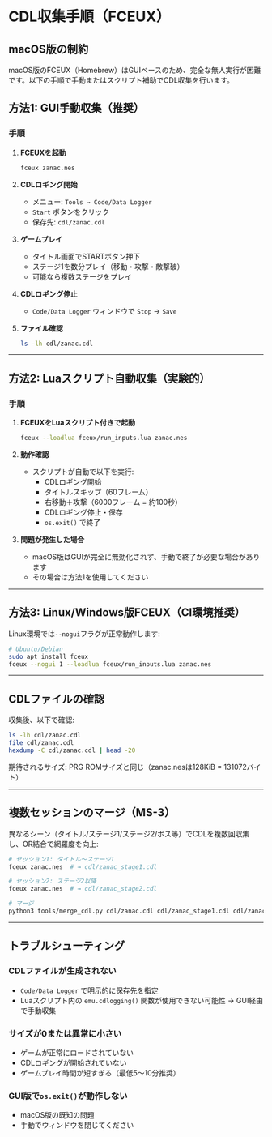 # CDL収集手順（FCEUX）

## macOS版の制約

macOS版のFCEUX（Homebrew）はGUIベースのため、完全な無人実行が困難です。以下の手順で手動またはスクリプト補助でCDL収集を行います。

## 方法1: GUI手動収集（推奨）

### 手順

1. **FCEUXを起動**
   ```bash
   fceux zanac.nes
   ```

2. **CDLロギング開始**
   - メニュー: `Tools → Code/Data Logger`
   - `Start` ボタンをクリック
   - 保存先: `cdl/zanac.cdl`

3. **ゲームプレイ**
   - タイトル画面でSTARTボタン押下
   - ステージ1を数分プレイ（移動・攻撃・敵撃破）
   - 可能なら複数ステージをプレイ

4. **CDLロギング停止**
   - `Code/Data Logger` ウィンドウで `Stop` → `Save`

5. **ファイル確認**
   ```bash
   ls -lh cdl/zanac.cdl
   ```

---

## 方法2: Luaスクリプト自動収集（実験的）

### 手順

1. **FCEUXをLuaスクリプト付きで起動**
   ```bash
   fceux --loadlua fceux/run_inputs.lua zanac.nes
   ```

2. **動作確認**
   - スクリプトが自動で以下を実行:
     - CDLロギング開始
     - タイトルスキップ（60フレーム）
     - 右移動＋攻撃（6000フレーム = 約100秒）
     - CDLロギング停止・保存
     - `os.exit()` で終了

3. **問題が発生した場合**
   - macOS版はGUIが完全に無効化されず、手動で終了が必要な場合があります
   - その場合は方法1を使用してください

---

## 方法3: Linux/Windows版FCEUX（CI環境推奨）

Linux環境では`--nogui`フラグが正常動作します:

```bash
# Ubuntu/Debian
sudo apt install fceux
fceux --nogui 1 --loadlua fceux/run_inputs.lua zanac.nes
```

---

## CDLファイルの確認

収集後、以下で確認:

```bash
ls -lh cdl/zanac.cdl
file cdl/zanac.cdl
hexdump -C cdl/zanac.cdl | head -20
```

期待されるサイズ: PRG ROMサイズと同じ（zanac.nesは128KiB = 131072バイト）

---

## 複数セッションのマージ（MS-3）

異なるシーン（タイトル/ステージ1/ステージ2/ボス等）でCDLを複数回収集し、OR結合で網羅度を向上:

```bash
# セッション1: タイトル〜ステージ1
fceux zanac.nes  # → cdl/zanac_stage1.cdl

# セッション2: ステージ2以降
fceux zanac.nes  # → cdl/zanac_stage2.cdl

# マージ
python3 tools/merge_cdl.py cdl/zanac.cdl cdl/zanac_stage1.cdl cdl/zanac_stage2.cdl
```

---

## トラブルシューティング

### CDLファイルが生成されない
- `Code/Data Logger` で明示的に保存先を指定
- Luaスクリプト内の `emu.cdlogging()` 関数が使用できない可能性
  → GUI経由で手動収集

### サイズが0または異常に小さい
- ゲームが正常にロードされていない
- CDLロギングが開始されていない
- ゲームプレイ時間が短すぎる（最低5〜10分推奨）

### GUI版で`os.exit()`が動作しない
- macOS版の既知の問題
- 手動でウィンドウを閉じてください
